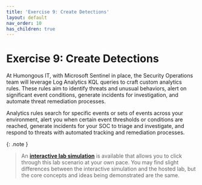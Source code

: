 ```yaml
---
title: 'Exercise 9: Create Detections'
layout: default
nav_order: 10
has_children: true
---
```


# Exercise 9: Create Detections

At Humongous IT, with Microsoft Sentinel in place, the Security Operations team will leverage Log Analytics KQL queries to craft custom analytics rules. These rules aim to identify threats and unusual behaviors, alert on significant event conditions, generate incidents for investigation, and automate threat remediation processes.

Analytics rules search for specific events or sets of events across your environment, alert you when certain event thresholds or conditions are reached, generate incidents for your SOC to triage and investigate, and respond to threats with automated tracking and remediation processes.

{: .note }
> An **[interactive lab simulation](https://mslabs.cloudguides.com/guides/SC-200%20Lab%20Simulation%20-%20Create%20detections)** is available that allows you to click through this lab scenario at your own pace. You may find slight differences between the interactive simulation and the hosted lab, but the core concepts and ideas being demonstrated are the same. 

